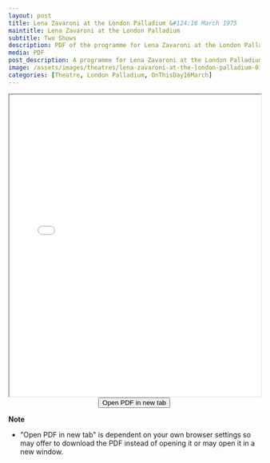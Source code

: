 ```yaml
---
layout: post
title: Lena Zavaroni at the London Palladium &#124;16 March 1975
maintitle: Lena Zavaroni at the London Palladium
subtitle: Two Shows
description: PDF of the programme for Lena Zavaroni at the London Palladium.
media: PDF
post_description: A programme for Lena Zavaroni at the London Palladium.
image: /assets/images/theatres/lena-zavaroni-at-the-london-palladium-01.jpg
categories: [Theatre, London Palladium, OnThisDay16March]
---
```


<iframe src="/assets/pdf/1975-03-16 - Lena Zavaroni at the London Palladium.pdf" width="100%" height="605px">This browser does not support PDFs.</iframe>

<div style="text-align:center;"><form action="/assets/pdf/1975-03-16 - Lena Zavaroni at the London Palladium.pdf" target="_blank"><input type="submit" value="Open PDF in new tab" /></form></div>

**Note**
* "Open PDF in new tab" is dependent on your own browser settings so may offer to download the PDF instead of opening it or may open it in a new window.

